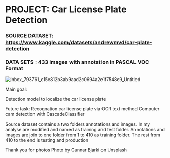 # PROJECT: Car License Plate Detection
### SOURCE DATASET: https://www.kaggle.com/datasets/andrewmvd/car-plate-detection
### DATA SETS : 433 images with annotation in PASCAL VOC Format

![inbox_793761_c15e812b3ab9aad2c0694a2e1f7548e9_Untitled](https://user-images.githubusercontent.com/94799210/227708679-8a630d64-ded9-4f8a-9844-eddeee8b1928.png)

Main goal:

Detection model to localize the car license plate

Future task:
Recognation car license plate via OCR  text method 
Computer cam detection with CascadeClassifier 


Source dataset contains a two folders annotations and images.
In my analyse are modified and named as training and test folder.
Annotations and images are join to one folder from 1 to 410 as training folder.
The rest from 410 to the end is testing and production


Thank you for photos
Photo by Gunnar Bjarki on Unsplash

